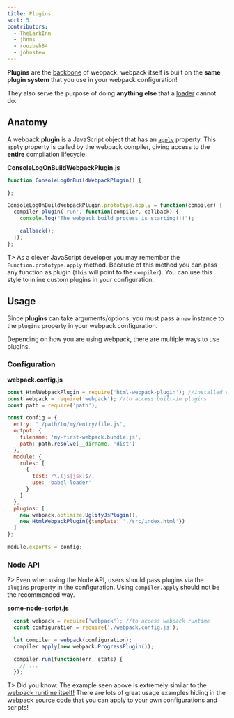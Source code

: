 ```yaml
---
title: Plugins
sort: 5
contributors:
  - TheLarkInn
  - jhnns
  - rouzbeh84
  - johnstew
---
```


**Plugins** are the [backbone](https://github.com/webpack/tapable) of webpack. webpack itself is built on the **same plugin system** that you use in your webpack configuration!

They also serve the purpose of doing **anything else** that a [loader](/concepts/loaders) cannot do.


## Anatomy

A webpack **plugin** is a JavaScript object that has an [`apply`](https://developer.mozilla.org/en-US/docs/Web/JavaScript/Reference/Global_Objects/Function/apply) property. This `apply` property is called by the webpack compiler, giving access to the **entire** compilation lifecycle.

**ConsoleLogOnBuildWebpackPlugin.js**

```javascript
function ConsoleLogOnBuildWebpackPlugin() {

};

ConsoleLogOnBuildWebpackPlugin.prototype.apply = function(compiler) {
  compiler.plugin('run', function(compiler, callback) {
    console.log("The webpack build process is starting!!!");

    callback();
  });
};
```

T> As a clever JavaScript developer you may remember the `Function.prototype.apply` method. Because of this method you can pass any function as plugin (`this` will point to the `compiler`). You can use this style to inline custom plugins in your configuration.


## Usage

Since **plugins** can take arguments/options, you must pass a `new` instance to the `plugins` property in your webpack configuration.

Depending on how you are using webpack, there are multiple ways to use plugins.


### Configuration

**webpack.config.js**

```javascript
const HtmlWebpackPlugin = require('html-webpack-plugin'); //installed via npm
const webpack = require('webpack'); //to access built-in plugins
const path = require('path');

const config = {
  entry: './path/to/my/entry/file.js',
  output: {
    filename: 'my-first-webpack.bundle.js',
    path: path.resolve(__dirname, 'dist')
  },
  module: {
    rules: [
      {
        test: /\.(js|jsx)$/,
        use: 'babel-loader'
      }
    ]
  },
  plugins: [
    new webpack.optimize.UglifyJsPlugin(),
    new HtmlWebpackPlugin({template: './src/index.html'})
  ]
};

module.exports = config;
```


### Node API

?> Even when using the Node API, users should pass plugins via the `plugins` property in the configuration. Using `compiler.apply` should not be the recommended way.

**some-node-script.js**

```javascript
  const webpack = require('webpack'); //to access webpack runtime
  const configuration = require('./webpack.config.js');

  let compiler = webpack(configuration);
  compiler.apply(new webpack.ProgressPlugin());

  compiler.run(function(err, stats) {
    // ...
  });
```

T> Did you know: The example seen above is extremely similar to the [webpack runtime itself!](https://github.com/webpack/webpack/blob/e7087ffeda7fa37dfe2ca70b5593c6e899629a2c/bin/webpack.js#L290-L292) There are lots of great usage examples hiding in the [webpack source code](https://github.com/webpack/webpack) that you can apply to your own configurations and scripts!
